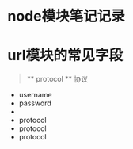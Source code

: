# node模块笔记记录

# url模块的常见字段

> ** protocol ** 协议
* username 
* password
* 
* protocol
* protocol
* protocol
